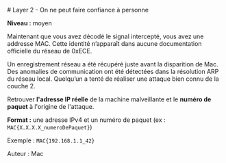 # Layer 2 - On ne peut faire confiance à personne

**Niveau :** moyen

Maintenant que vous avez décodé le signal intercepté, vous avez une addresse MAC. Cette identité n’apparaît dans aucune documentation officielle du réseau de 0xECE.

Un enregistrement réseau a été récupéré juste avant la disparition de Mac. Des anomalies de communication ont été détectées dans la résolution ARP du réseau local. Quelqu’un a tenté de réaliser une attaque bien connu de la couche 2.

Retrouver **l'adresse IP réelle** de la machine malveillante et le **numéro de paquet** à l'origine de l'attaque.

**Format :** une adresse IPv4 et un numéro de paquet (ex : `MAC{X.X.X.X_numeroDePaquet}`)

Exemple : `MAC{192.168.1.1_42}`

Auteur : Mac